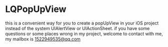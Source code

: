 # LQPopUpView
this is a convenient way for you to create a popUpView in your iOS project instead of the system UIAlertView or UIActionSheet. 
if you have some questions or some places wrong in my project, welcome to contact with me, my mailbox is 1522949535@qq.com

